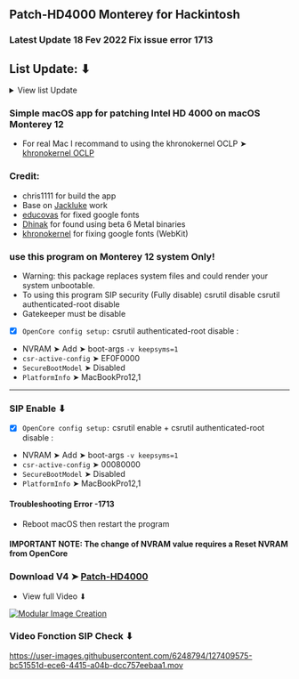## Patch-HD4000 Monterey for Hackintosh


### Latest Update 18 Fev 2022 Fix issue error 1713

## List Update: ⬇︎
<details> 
  <summary>View list Update</summary>

- Update 07 Dec 2021 Change Quit button
- Update 03 Dec 2021 Add Image View for the Applications
- Update 22 Nov 2021 add OpenCL.framework
- Update 31 Oct 2021 OpenSource script
- Update 31 Oct 2021 Update binaries files
- Update 28 July 2021 Add fonction SIP Check
- Update 22 July 2021 use only shell scrip on the app

</details>


### Simple macOS app for patching Intel HD 4000 on macOS Monterey 12

- For real Mac I recommand to using the khronokernel OCLP ➤ [khronokernel OCLP](https://github.com/dortania/OpenCore-Legacy-Patcher/)


### Credit: 
- chris1111 for build the app
- Base on [Jackluke](https://github.com/jacklukem) work
- [educovas](https://github.com/educovas) for fixed google fonts
- [Dhinak](https://github.com/DhinakG) for found using beta 6 Metal binaries
- [khronokernel](https://github.com/khronokernel) for fixing google fonts (WebKit)

### use this program on Monterey 12 system Only!
- Warning: this package replaces system files and could render your system unbootable.
- To using this program SIP security (Fully disable) csrutil disable csrutil authenticated-root disable 
- Gatekeeper must be disable

- [x] `OpenCore config setup:` csrutil authenticated-root disable : 
- NVRAM ➤ Add ➤ boot-args `-v keepsyms=1`
- `csr-active-config` ➤ EF0F0000
- `SecureBootModel`  ➤ Disabled
- `PlatformInfo` ➤ MacBookPro12,1

--------------------------------------------------------------
###  SIP Enable ⬇︎ 
- [x] `OpenCore config setup:` csrutil enable + csrutil authenticated-root disable :
- NVRAM ➤ Add ➤ boot-args `-v keepsyms=1`
- `csr-active-config` ➤ 00080000 
- `SecureBootModel`  ➤ Disabled
- `PlatformInfo` ➤ MacBookPro12,1


#### Troubleshooting Error -1713
- Reboot macOS then restart the program

#### IMPORTANT NOTE: The change of NVRAM value requires a Reset NVRAM from OpenCore


### Download V4 ➤ [Patch-HD4000](https://github.com/chris1111/Patch-HD4000-Monterey/releases/tag/V4)

- View full Video ⬇︎

[![Modular Image Creation](https://user-images.githubusercontent.com/6248794/118173318-6a820080-b3fb-11eb-9ba5-203165fb6f26.png)](https://youtu.be/aMoenFAdKxc)

### Video Fonction SIP Check ⬇︎

https://user-images.githubusercontent.com/6248794/127409575-bc51551d-ece6-4415-a04b-dcc757eebaa1.mov






 

